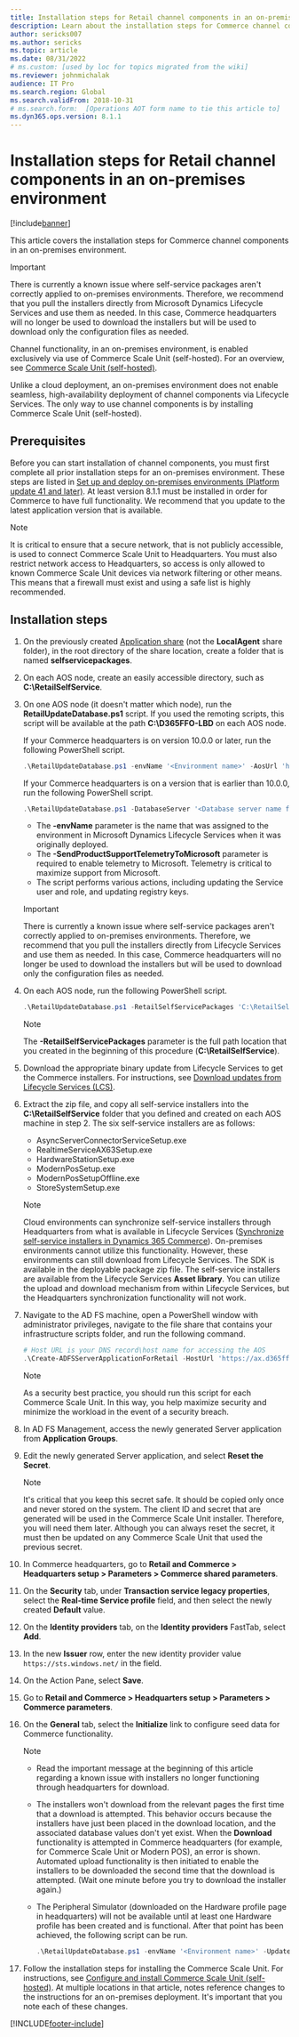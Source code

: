 ```yaml
---
title: Installation steps for Retail channel components in an on-premises environment
description: Learn about the installation steps for Commerce channel components in an on-premises environment, including prerequisites and installation steps. 
author: sericks007
ms.author: sericks
ms.topic: article
ms.date: 08/31/2022
# ms.custom: [used by loc for topics migrated from the wiki]
ms.reviewer: johnmichalak
audience: IT Pro
ms.search.region: Global
ms.search.validFrom: 2018-10-31
# ms.search.form:  [Operations AOT form name to tie this article to]
ms.dyn365.ops.version: 8.1.1
---
```


# Installation steps for Retail channel components in an on-premises environment

[!include[banner](../includes/banner.md)]

This article covers the installation steps for Commerce channel components in an on-premises environment.

> [!IMPORTANT]
> There is currently a known issue where self-service packages aren't correctly applied to on-premises environments. Therefore, we recommend that you pull the installers directly from Microsoft Dynamics Lifecycle Services and use them as needed. In this case, Commerce headquarters will no longer be used to download the installers but will be used to download only the configuration files as needed.

Channel functionality, in an on-premises environment, is enabled exclusively via use of Commerce Scale Unit (self-hosted). For an overview, see [Commerce Scale Unit (self-hosted)](../../../commerce/dev-itpro/retail-store-system-begin.md). 

Unlike a cloud deployment, an on-premises environment does not enable seamless, high-availability deployment of channel components via Lifecycle Services. The only way to use channel components is by installing Commerce Scale Unit (self-hosted).

## Prerequisites 

Before you can start installation of channel components, you must first complete all prior installation steps for an on-premises environment. These steps are listed in [Set up and deploy on-premises environments (Platform update 41 and later)](setup-deploy-on-premises-pu41.md). At least version 8.1.1 must be installed in order for Commerce to have full functionality. We recommend that you update to the latest application version that is available.

> [!NOTE]
> It is critical to ensure that a secure network, that is not publicly  accessible, is used to connect Commerce Scale Unit to Headquarters. You must also restrict network access to Headquarters, so access is only allowed to known Commerce Scale Unit devices via network filtering or other means. This means that a firewall must exist and using a safe list is highly recommended.

## Installation steps

1. On the previously created [Application share](setup-deploy-on-premises-pu41.md#setupfile) (not the **LocalAgent** share folder), in the root directory of the share location, create a folder that is named **selfservicepackages**.  
2. On each AOS node, create an easily accessible directory, such as **C:\\RetailSelfService**.
3. On one AOS node (it doesn't matter which node), run the **RetailUpdateDatabase.ps1** script. If you used the remoting scripts, this script will be available at the path **C:\\D365FFO-LBD** on each AOS node.

    If your Commerce headquarters is on version 10.0.0 or later, run the following PowerShell script.

    ```powershell
    .\RetailUpdateDatabase.ps1 -envName '<Environment name>' -AosUrl 'https://ax.d365ffo.onprem.contoso.com/namespaces/AXSF/' -SendProductSupportTelemetryToMicrosoft
    ```

    If your Commerce headquarters is on a version that is earlier than 10.0.0, run the following PowerShell script.

    ```powershell
    .\RetailUpdateDatabase.ps1 -DatabaseServer '<Database server name for AOS database>' -DatabaseName '<Database name for AOS database>' -envName '<Environment name>' -RetailSelfServicePackages '<Local path of Retail self-service packages, such as C:\RetailSelfService>' -SendProductSupportTelemetryToMicrosoft
    ```

    - The **-envName** parameter is the name that was assigned to the environment in Microsoft Dynamics Lifecycle Services when it was originally deployed.
    - The **-SendProductSupportTelemetryToMicrosoft** parameter is required to enable telemetry to Microsoft. Telemetry is critical to maximize support from Microsoft.
    - The script performs various actions, including updating the Service user and role, and updating registry keys.

    > [!IMPORTANT]
    > There is currently a known issue where self-service packages aren't correctly applied to on-premises environments. Therefore, we recommend that you pull the installers directly from Lifecycle Services and use them as needed. In this case, Commerce headquarters will no longer be used to download the installers but will be used to download only the configuration files as needed.

4. On each AOS node, run the following PowerShell script.

    ```powershell
    .\RetailUpdateDatabase.ps1 -RetailSelfServicePackages 'C:\RetailSelfService\Packages'
    ```

    > [!NOTE]
    > The **-RetailSelfServicePackages** parameter is the full path location that you created in the beginning of this procedure (**C:\\RetailSelfService**).

5. Download the appropriate binary update from Lifecycle Services to get the Commerce installers. For instructions, see [Download updates from Lifecycle Services (LCS)](../migration-upgrade/download-hotfix-lcs.md).
6. Extract the zip file, and copy all self-service installers into the **C:\\RetailSelfService** folder that you defined and created on each AOS machine in step 2. The six self-service installers are as follows:

    - AsyncServerConnectorServiceSetup.exe
    - RealtimeServiceAX63Setup.exe
    - HardwareStationSetup.exe
    - ModernPosSetup.exe
    - ModernPosSetupOffline.exe
    - StoreSystemSetup.exe

    > [!NOTE]
    > Cloud environments can synchronize self-service installers through Headquarters from what is available in Lifecycle Services ([Synchronize self-service installers in Dynamics 365 Commerce](../../../commerce/dev-itpro/synchronize-installers.md)). On-premises environments cannot utilize this functionality. However, these environments can still download from Lifecycle Services. The SDK is available in the deployable package zip file. The self-service installers are available from the Lifecycle Services **Asset library**. You can utilize the upload and download mechanism from within Lifecycle Services, but the Headquarters synchronization functionality will not work.

7. Navigate to the AD FS machine, open a PowerShell window with administrator privileges, navigate to the file share that contains your infrastructure scripts folder, and run the following command. 

    ```powershell
    # Host URL is your DNS record\host name for accessing the AOS
    .\Create-ADFSServerApplicationForRetail -HostUrl 'https://ax.d365ffo.onprem.contoso.com'
    ```

    > [!NOTE]
    > As a security best practice, you should run this script for each Commerce Scale Unit. In this way, you help maximize security and minimize the workload in the event of a security breach.

8. In AD FS Management, access the newly generated Server application from **Application Groups**.
9. Edit the newly generated Server application, and select **Reset the Secret**.

    > [!NOTE]
    > It's critical that you keep this secret safe. It should be copied only once and never stored on the system. The client ID and secret that are generated will be used in the Commerce Scale Unit installer. Therefore, you will need them later. Although you can always reset the secret, it must then be updated on any Commerce Scale Unit that used the previous secret.

10. In Commerce headquarters, go to **Retail and Commerce \> Headquarters setup \> Parameters \> Commerce shared parameters**.
11. On the **Security** tab, under **Transaction service legacy properties**, select the **Real-time Service profile** field, and then select the newly created **Default** value.
12. On the **Identity providers** tab, on the **Identity providers** FastTab, select **Add**.
13. In the new **Issuer** row, enter the new identity provider value `https://sts.windows.net/` in the field.
14. On the Action Pane, select **Save**.
15. Go to **Retail and Commerce \> Headquarters setup \> Parameters \> Commerce parameters**.
16. On the **General** tab, select the **Initialize** link to configure seed data for Commerce functionality.

    > [!NOTE]
    > - Read the important message at the beginning of this article regarding a known issue with installers no longer functioning through headquarters for download.
    > - The installers won't download from the relevant pages the first time that a download is attempted. This behavior occurs because the installers have just been placed in the download location, and the associated database values don't yet exist. When the **Download** functionality is attempted in Commerce headquarters (for example, for Commerce Scale Unit or Modern POS), an error is shown. Automated upload functionality is then initiated to enable the installers to be downloaded the second time that the download is attempted. (Wait one minute before you try to download the installer again.)
    > - The Peripheral Simulator (downloaded on the Hardware profile page in headquarters) will not be available until at least one Hardware profile has been created and is functional. After that point has been achieved, the following script can be run.
    >
    >     ```powershell
    >     .\RetailUpdateDatabase.ps1 -envName '<Environment name>' -UpdateRetailHardwareProfileSelfServicePackage
    >     ```

17. Follow the installation steps for installing the Commerce Scale Unit. For instructions, see [Configure and install Commerce Scale Unit (self-hosted)](../../../commerce/dev-itpro/retail-store-scale-unit-configuration-installation.md). At multiple locations in that article, notes reference changes to the instructions for an on-premises deployment. It's important that you note each of these changes. 

[!INCLUDE[footer-include](../../../includes/footer-banner.md)]
